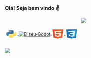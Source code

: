 ### Olá! Seja bem vindo ✌️

<div align="center">
  <a href="https://github.com/eliseuSousa">
  <!--  <img height="180em" src="https://github-readme-stats.vercel.app/api?username=eliseuSousa&show_icons=true&theme=dark&include_all_commits=true&count_private=true"/>
-->
  <img height="180em" src="https://github-readme-stats.vercel.app/api/top-langs/?username=eliseuSousa&layout=compact&langs_count=7&theme=dark"/>
</div>

<div style="display: inline_block"><br>
  <img align="center" alt="Eliseu-Python" height="30" width="40" src="https://raw.githubusercontent.com/devicons/devicon/master/icons/python/python-original.svg">
  <img align="center" alt="Eliseu-Godot" height="30" width="40" src="https://cdn.jsdelivr.net/gh/devicons/devicon/icons/godot/godot-original.svg" />
  <img align="center" alt="Eliseu-HTML" height="30" width="40" src="https://raw.githubusercontent.com/devicons/devicon/master/icons/html5/html5-original.svg">
  <img align="center" alt="Eliseu-CSS" height="30" width="40" src="https://raw.githubusercontent.com/devicons/devicon/master/icons/css3/css3-original.svg">
</div>

##

<div>
  <a href="https://www.linkedin.com/in/eliseu-sousa-a5a621216" target="somethingUnique"><img src="https://img.shields.io/badge/-LinkedIn-%230077B5?style=for-the-badge&logo=linkedin&logoColor=white" target="somethingUnique"></a> 
</div>
  
<!--![Snake animation](https://github.com/eliseuSousa/eliseuSousa/blob/output/github-contribution-grid-snake.svg)-->
